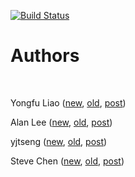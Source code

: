[![Build Status](https://travis-ci.org/Rbloggers/RSSparser.svg?branch=master)](https://travis-ci.org/Rbloggers/RSSparser)

# Authors
<br>

Yongfu Liao ([new](Yongfu_Liao/new.json), [old](Yongfu_Liao/old.json), [post](Yongfu_Liao/new_post.json))

Alan Lee ([new](Alan_Lee/new.json), [old](Alan_Lee/old.json), [post](Alan_Lee/new_post.json))

yjtseng ([new](yjtseng/new.json), [old](yjtseng/old.json), [post](yjtseng/new_post.json))

Steve Chen ([new](Steve_Chen/new.json), [old](Steve_Chen/old.json), [post](Steve_Chen/new_post.json))

